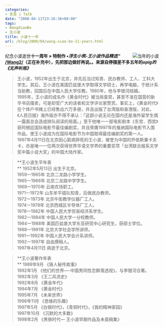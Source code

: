 ```yaml
---
categories:
- 言吾 | Talk
date: "2008-04-11T23:16:36+08:00"
tags:
- WangXiaoBo
- 王小波
title: 小波十一年
url: /blog/2008/04/wang-xiao-bo-11-years.html
---
```

<span style="float:right;">![当年的小波](/images/posts/xiaobo.jpg)</span>
纪念小波逝世**十一周年 **» 特制作 ***•浮生小筑-王小波作品精选***™ [/Wang2/](http://chenjun.com/wang2/ "王小波作品精选")（正在补充中），先把那边做好再说。。来源自停摆差不多五年的**_opig的《无声听雨》_**

> 王小波，1952年出生于北京，并先后当过知青、民办教师、工人、工科大学生。其后，王小波在美国匹兹堡大学取得文学硕士，再学电脑，于统计系当助教，回国后在中国人民大学任教。1980年，他与李银河结婚。  
> 1995年，王小波的成名作《黄金时代》被当局查禁，甚至不准在国营的新华书店摆卖，可是却受广大的读者和文学评论家赞赏。事实上，《黄金时代》在个体户书摊上已经售出六万多册，并且出版了台湾版和香港版，对此，《人民日报》海外版亦不得不承认：「这部小说无论在国内还是海外留学生偶一露面总会造成排队阅读的局面。」至于他唯一一部电影剧本《东宫．西宫》获阿根廷国际电影节最佳编剧奖，并且荣膺1997年的戛纳国际电影节入围作品，使王小波成为在国际电影节为中国取得最佳编剧奖的第一人。  
> 1997年4月11日在北京因心脏病猝死的王小波，被誉为中国的乔依斯兼卡夫卡，亦是唯一一位两次获得世界华语文学界的重要奖项「台湾联合报系文学奖中篇小说大奖」的中国大陆作家。
<!--more-->

> **王小波生平年表  
> ** 1952年5月13日 出生于北京。  
> 1959一1965年 北京二龙路小学学生。  
> 1965一1968年 北京二龙路中学学生。  
> 1969一1970年 云南农场职工。  
> 1971一1972年 山东牟平插队知青，后做民办教师。  
> 1972一1973年 北京牛街教学仪器厂工人。  
> 1974一1978年 北京西城区半导体厂工人。  
> 1978一1982年 中国人民大学贸易经济系学生。  
> 1982一1984年 中国人民大学一分校教师。  
> 1984一1988年 美国匹兹堡大学东亚研究中心研究生，获硕士学位。  
> 1988一1991年 北京大学社会学所讲师。  
> 1991一1992年 中国人民大学会计系讲师。  
> 1992一1997年 自由撰稿人。  
> 1997年4月11日 病逝于北京。

> **王小波著作年表  
> ** 1989年9月 《唐人秘传故事》  
> 1992年1月 《他们的世界&#8212;-中国男同性恋群落透视》，与李银河合著。  
> 1992年3月 《王二风流史》  
> 1992年8月 《黄金年代》  
> 1994年7月 《黄金时代》  
> 1995年7月 《未来世界》  
> 1996年11月 《思维的乐趣》  
> 1997年5月 《白银时代》，《青铜时代》，《我的精神家园》  
> 1997年10月 《沉默的大多数》  
> 1998年2月 《黑铁时代&#8212; 王小波早期作品及未竟稿集》